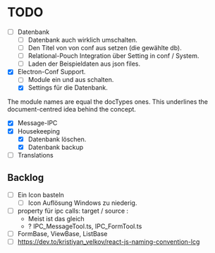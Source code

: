 # TODO

- [ ] Datenbank
  - [ ] Datenbank auch wirklich umschalten.
  - [ ] Den Titel von von conf aus setzen (die gewählte db).
  - [ ] Relational-Pouch Integration über Setting in conf / System.
  - [ ] Laden der Beispieldaten aus json files.
- [x] Electron-Conf Support.
  - [ ] Module ein und aus schalten.
  - [x] Settings für die Datenbank.

The module names are equal the docTypes ones. This underlines the document-centred idea behind the concept.

- [x] Message-IPC
- [x] Housekeeping
  - [x]  Datenbank löschen.
  - [x] Datenbank backup
- [ ] Translations

## Backlog

- [ ] Ein Icon basteln
  - [ ] Icon Auflösung Windows zu niederig.
- [ ] property für ipc calls: target / source :
  - Meist ist das gleich
  - ? IPC_MessageTool.ts, IPC_FormTool.ts
- [ ] FormBase, ViewBase, ListBase
- [ ] https://dev.to/kristiyan_velkov/react-js-naming-convention-lcg